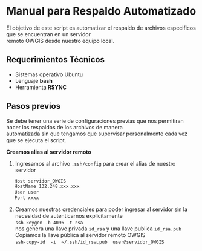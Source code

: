 # Manual para Respaldo Automatizado
El objetivo de este script es automatizar el respaldo de archivos especificos que se encuentran en un servidor  
remoto OWGIS desde nuestro equipo local.

## Requerimientos Técnicos
   * Sistemas operativo Ubuntu
   * Lenguaje __bash__
   * Herramienta __RSYNC__  

## Pasos previos
Se debe tener una serie de configuraciones previas que nos permitiran hacer los respaldos de los archivos de manera  
automatizada sin que tengamos que supervisar personalmente cada vez que se ejecuta el script.

__Creamos alias al servidor remoto__

   1. Ingresamos al archivo `.ssh/config` para crear el alias de nuestro servidor  
   ```bash
      Host servidor_OWGIS  
      HostName 132.248.xxx.xxx  
      User user  
      Port xxxx  
   ```  
   2. Creamos nuestras credenciales para poder ingresar al servidor sin la necesidad de autenticarnos explicitamente  
  ```ssh-keygen -b 4096 -t rsa ```  
  nos genera una llave privada ```id_rsa``` y una llave publica ```id_rsa.pub```    
  Copiamos la llave pública al servidor remoto OWGIS  
  ```ssh-copy-id  -i  ~/.ssh/id_rsa.pub  user@servidor_OWGIS```
  
  
   
   
